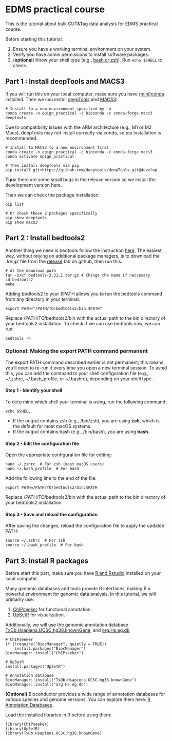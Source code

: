 # EDMS practical course

This is the tutorial about bulk CUT&Tag data analysis for EDMS practical course. 

Before starting this tutorial:

1. Ensure you have a working terminal environment on your system.
2. Verify you have admin permissions to install software packages.
3. (**optional**) Know your shell type (e.g., [bash or zsh](https://apple.stackexchange.com/questions/361870/what-are-the-practical-differences-between-bash-and-zsh)). Run `echo $SHELL` to check.

## Part 1 : Install deepTools and MACS3

If you will run this on your local computer, make sure you have [(mini)conda](https://docs.anaconda.com/miniconda/) installed. Then we can install [deepTools](https://deeptools.readthedocs.io/en/develop/content/installation.html) and [MACS3](https://macs3-project.github.io/MACS/docs/INSTALL.html):

```
# Install to a new environment specified by -n
conda create -n epign_practical -c bioconda -c conda-forge macs3 deeptools
```
Due to compatibility issues with the ARM architecture (e.g., M1 or M2 Macs), deepTools may not install correctly via conda, so pip installation is recommended.

```
# Install to MACS3 to a new environment first 
conda create -n epign_practical -c bioconda -c conda-forge macs3
conda activate epign_practical

# Then install deepTools via pip
pip install git+https://github.com/deeptools/deepTools.git@develop
```

**Tips:** there are some small bugs in the release version so we install the development version here.

Then we can check the package installation:

```
pip list

# Or check these 2 packages specifically 
pip show deeptools
pip show macs3
```

## Part 2 : Install bedtools2
Another thing we need is bedtools follow the instruction [here](https://bedtools.readthedocs.io/en/latest/content/installation.html). The easiest way, without relying on additional package managers, is to download the *.tar.gz* file from the [release](https://github.com/arq5x/bedtools2/releases) tab on github, then run this:

```
# At the download path
tar -zxvf bedtools-2.31.1.tar.gz # Change the name if neccesary 
cd bedtools2
make
```
Adding bedtools2 to your $PATH allows you to run the bedtools command from any directory in your terminal.
```
export PATH="/PATH/TO/bedtools2/bin:$PATH" 
```
Replace /PATH/TO/bedtools2/bin with the actual path to the bin directory of your bedtools2 installation. To check if we can use bedtools now, we can run:

```
bedtools -h
```

### Optional: Making the export PATH command permanent

The export PATH command described earlier is not permanent; this means you’ll need to re-run it every time you open a new terminal session. To avoid this, you can add the command to your shell configuration file (e.g., ~/.zshrc, ~/.bash_profile, or ~/.bashrc), depending on your shell type.

#### Step 1 - Identify your shell

To determine which shell your terminal is using, run the following command:
```
echo $SHELL
```
- If the output contains zsh (e.g., /bin/zsh), you are using **zsh**, which is the default for most macOS systems.
- If the output contains bash (e.g., /bin/bash), you are using **bash**.

#### Step 2 - Edit the configuration file

Open the appropriate configuration file for editing:
```
nano ~/.zshrc  # For zsh (most macOS users)
nano ~/.bash_profile  # For bash
```
Add the following line to the end of the file:

```
export PATH=/PATH/TO/bedtools2/bin:$PATH
```
Replace /PATH/TO/bedtools2/bin with the actual path to the bin directory of your bedtools2 installation.

#### Step 3 - Save and reload the configuration

After saving the changes, reload the configuration file to apply the updated PATH:

```
source ~/.zshrc  # For zsh
source ~/.bash_profile  # For bash
```

## Part 3: install R packages 

Before start this part, make sure you have [R and Rstudio](https://posit.co/download/rstudio-desktop/) installed on your local computer. 

Many genomic databases and tools provide R interfaces, making R a powerful environment for genomic data analysis. In this tutorial, we will primarily use:

1. [ChIPseeker](https://www.bioconductor.org/packages/release/bioc/html/ChIPseeker.html) for functional annotation.
2. [UpSetR](https://github.com/hms-dbmi/UpSetR) for visualization.

Additionally, we will use the genomic annotation database [TxDb.Hsapiens.UCSC.hg38.knownGene](https://www.bioconductor.org/packages/release/data/annotation/html/TxDb.Hsapiens.UCSC.hg38.knownGene.html), and [org.Hs.eg.db](https://bioconductor.org/packages/release/data/annotation/html/org.Hs.eg.db.html)

```
# ChIPseeker
if (!require("BiocManager", quietly = TRUE)) 
	install.packages("BiocManager") 
BiocManager::install("ChIPseeker")

# UpSetR
install.packages("UpSetR")

# Annotation database 
BiocManager::install("TxDb.Hsapiens.UCSC.hg38.knownGene")
BiocManager::install("org.Hs.eg.db")
```
**(Optional)** Bioconductor provides a wide range of annotation databases for various species and genome versions. You can explore them here: [R Annotation Databases](https://bioconductor.org/packages/3.20/data/annotation/).

Load the installed libraries in R before using them:

```
library(ChIPseeker)
library(UpSetR)
library(TxDb.Hsapiens.UCSC.hg38.knownGene)
```
